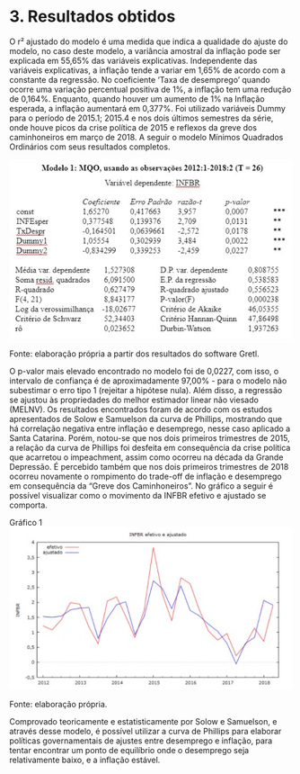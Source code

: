 # 3. Resultados obtidos
O r² ajustado do modelo é uma medida que indica a qualidade do ajuste do modelo, no caso deste modelo, a variância amostral da inflação pode ser explicada em 55,65% das variáveis explicativas. Independente das variáveis explicativas, a inflação tende a variar em 1,65% de acordo com a constante da regressão. No coeficiente ‘Taxa de desemprego’ quando ocorre uma variação percentual positiva de 1%, a inflação tem uma redução de 0,164%. Enquanto, quando houver um aumento de 1% na Inflação esperada, a inflação aumentará em 0,377%. Foi utilizado variáveis Dummy para o período de 2015.1; 2015.4 e nos dois últimos semestres da série, onde houve picos da crise política de 2015 e reflexos da greve dos caminhoneiros em março de 2018. A seguir o modelo Mínimos Quadrados Ordinários com seus resultados completos. 

![MQO](./_imagens/Screenshot_1.jpg)

Fonte: elaboração própria a partir dos resultados do software Gretl.


O p-valor mais elevado encontrado no modelo foi de 0,0227, com isso, o intervalo de confiança é de aproximadamente 97,00% - para o modelo não subestimar o erro tipo 1 (rejeitar a hipótese nula). Além disso, a regressão se ajustou às propriedades do melhor estimador linear não viesado (MELNV). Os resultados encontrados foram de acordo com os estudos apresentados de Solow e Samuelson da curva de Phillips, mostrando que há correlação negativa entre inflação e desemprego, nesse caso aplicado a Santa Catarina. Porém, notou-se que nos dois primeiros trimestres de 2015, a relação da curva de Phillips foi desfeita em consequência da crise política que acarretou o impeachment, assim como ocorreu na década da Grande Depressão. É percebido também que nos dois primeiros trimestres de 2018 ocorreu novamente o rompimento do trade-off de inflação e desemprego em consequência da “Greve dos Caminhoneiros”. 
No gráfico a seguir é possível visualizar como o movimento da INFBR efetivo e ajustado se comporta.

Gráfico 1
![INFBR efetivo e ajustado](./_imagens/Screenshot_9.jpg)

Fonte: elaboração própria.

Comprovado teoricamente e estatisticamente por Solow e Samuelson, e através desse modelo, é possível utilizar a curva de Phillips para elaborar políticas governamentais de ajustes entre desemprego e inflação, para tentar encontrar um ponto de equilíbrio onde o desemprego seja relativamente baixo, e a inflação estável. 
